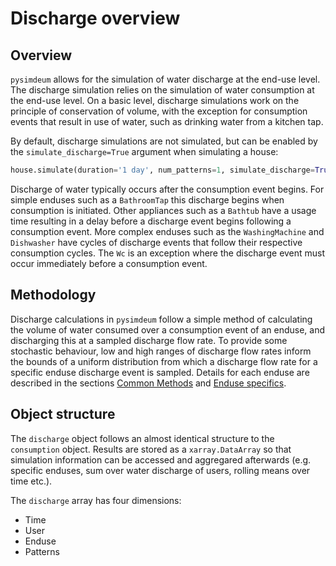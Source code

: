# Discharge overview

## Overview

`pysimdeum` allows for the simulation of water discharge at the end-use level. The discharge simulation relies on the simulation of water consumption at the end-use level. On a basic level, discharge simulations work on the principle of conservation of volume, with the exception for consumption events that result in use of water, such as drinking water from a kitchen tap.

By default, discharge simulations are not simulated, but can be enabled by the `simulate_discharge=True` argument when simulating a house: 

```python
house.simulate(duration='1 day', num_patterns=1, simulate_discharge=True)
```

Discharge of water typically occurs after the consumption event begins. For simple enduses such as a `BathroomTap` this discharge begins when consumption is initiated. Other appliances such as a `Bathtub` have a usage time resulting in a delay before a discharge event begins following a consumption event. More complex enduses such as the `WashingMachine` and `Dishwasher` have cycles of discharge events that follow their respective consumption cycles. The `Wc` is an exception where the discharge event must occur immediately before a consumption event.

## Methodology

Discharge calculations in `pysimdeum` follow a simple method of calculating the volume of water consumed over a consumption event of an enduse, and discharging this at a sampled discharge flow rate.  To provide some stochastic behaviour, low and high ranges of discharge flow rates inform the bounds of a uniform distribution from which a discharge flow rate for a specific enduse discharge event is sampled. Details for each enduse are described in the sections [Common Methods]() and [Enduse specifics]().

## Object structure

The `discharge` object follows an almost identical structure to the `consumption` object. Results are stored as a `xarray.DataArray` so that simulation information can be accessed and aggregared afterwards (e.g. specific enduses, sum over water discharge of users, rolling means over time etc.).

The `discharge` array has four dimensions:
- Time
- User
- Enduse
- Patterns